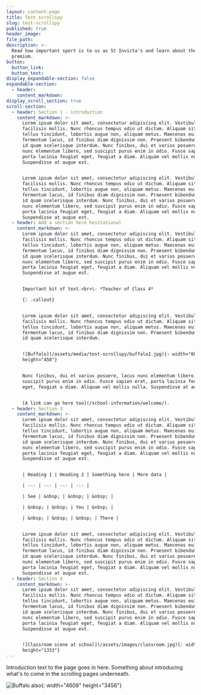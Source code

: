 ```yaml
---
layout: content-page
title: Test scrollspy
slug: test-scrollspy
published: true
header_image:
file_path:
description: >-
  Read how important sport is to us as St Invicta's and learn about the sport
  premium.
button:
  button_link:
  button_text:
display_expandable-section: false
expandable-section:
  - header:
    content_markdown:
display_scroll_section: true
scroll-section:
  - header: Section 1 - introduction
    content_markdown: >-
      Lorem ipsum dolor sit amet, consectetur adipiscing elit. Vestibulum luctus
      facilisis mollis. Nunc rhoncus tempus odio ut dictum. Aliquam sit amet
      tellus tincidunt, lobortis augue non, aliquam metus. Maecenas euismod
      fermentum lacus, id finibus diam dignissim non. Praesent bibendum lectus
      id quam scelerisque interdum. Nunc finibus, dui et varius posuere, lacus
      nunc elementum libero, sed suscipit purus enim in odio. Fusce sapien erat,
      porta lacinia feugiat eget, feugiat a diam. Aliquam vel mollis nulla.
      Suspendisse at augue est.


      Lorem ipsum dolor sit amet, consectetur adipiscing elit. Vestibulum luctus
      facilisis mollis. Nunc rhoncus tempus odio ut dictum. Aliquam sit amet
      tellus tincidunt, lobortis augue non, aliquam metus. Maecenas euismod
      fermentum lacus, id finibus diam dignissim non. Praesent bibendum lectus
      id quam scelerisque interdum. Nunc finibus, dui et varius posuere, lacus
      nunc elementum libero, sed suscipit purus enim in odio. Fusce sapien erat,
      porta lacinia feugiat eget, feugiat a diam. Aliquam vel mollis nulla.
      Suspendisse at augue est.
  - header: Add a section here hesitational
    content_markdown: >-
      Lorem ipsum dolor sit amet, consectetur adipiscing elit. Vestibulum luctus
      facilisis mollis. Nunc rhoncus tempus odio ut dictum. Aliquam sit amet
      tellus tincidunt, lobortis augue non, aliquam metus. Maecenas euismod
      fermentum lacus, id finibus diam dignissim non. Praesent bibendum lectus
      id quam scelerisque interdum. Nunc finibus, dui et varius posuere, lacus
      nunc elementum libero, sed suscipit purus enim in odio. Fusce sapien erat,
      porta lacinia feugiat eget, feugiat a diam. Aliquam vel mollis nulla.
      Suspendisse at augue est.


      Important bit of text.<br>\- *Teacher of Class 4*

      {: .callout}


      Lorem ipsum dolor sit amet, consectetur adipiscing elit. Vestibulum luctus
      facilisis mollis. Nunc rhoncus tempus odio ut dictum. Aliquam sit amet
      tellus tincidunt, lobortis augue non, aliquam metus. Maecenas euismod
      fermentum lacus, id finibus diam dignissim non. Praesent bibendum lectus
      id quam scelerisque interdum.


      ![Buffalo](/assets/media/test-scrollspy/buffalo1.jpg){: width="600"
      height="450"}


      Nunc finibus, dui et varius posuere, lacus nunc elementum libero, sed
      suscipit purus enim in odio. Fusce sapien erat, porta lacinia feugiat
      eget, feugiat a diam. Aliquam vel mollis nulla. Suspendisse at augue est.


      [A link can go here too](/school-information/welcome/).
  - header: Section 3
    content_markdown: >-
      Lorem ipsum dolor sit amet, consectetur adipiscing elit. Vestibulum luctus
      facilisis mollis. Nunc rhoncus tempus odio ut dictum. Aliquam sit amet
      tellus tincidunt, lobortis augue non, aliquam metus. Maecenas euismod
      fermentum lacus, id finibus diam dignissim non. Praesent bibendum lectus
      id quam scelerisque interdum. Nunc finibus, dui et varius posuere, lacus
      nunc elementum libero, sed suscipit purus enim in odio. Fusce sapien erat,
      porta lacinia feugiat eget, feugiat a diam. Aliquam vel mollis nulla.
      Suspendisse at augue est.


      | Heading 1 | Heading 2 | Something here | More data |

      | --- | --- | --- | --- |

      | See | &nbsp; | &nbsp; | &nbsp; |

      | &nbsp; | &nbsp; | You | &nbsp; |

      | &nbsp; | &nbsp; | &nbsp; | There |


      Lorem ipsum dolor sit amet, consectetur adipiscing elit. Vestibulum luctus
      facilisis mollis. Nunc rhoncus tempus odio ut dictum. Aliquam sit amet
      tellus tincidunt, lobortis augue non, aliquam metus. Maecenas euismod
      fermentum lacus, id finibus diam dignissim non. Praesent bibendum lectus
      id quam scelerisque interdum. Nunc finibus, dui et varius posuere, lacus
      nunc elementum libero, sed suscipit purus enim in odio. Fusce sapien erat,
      porta lacinia feugiat eget, feugiat a diam. Aliquam vel mollis nulla.
      Suspendisse at augue est.
  - header: Section 4
    content_markdown: >-
      Lorem ipsum dolor sit amet, consectetur adipiscing elit. Vestibulum luctus
      facilisis mollis. Nunc rhoncus tempus odio ut dictum. Aliquam sit amet
      tellus tincidunt, lobortis augue non, aliquam metus. Maecenas euismod
      fermentum lacus, id finibus diam dignissim non. Praesent bibendum lectus
      id quam scelerisque interdum. Nunc finibus, dui et varius posuere, lacus
      nunc elementum libero, sed suscipit purus enim in odio. Fusce sapien erat,
      porta lacinia feugiat eget, feugiat a diam. Aliquam vel mollis nulla.
      Suspendisse at augue est.


      ![Classroom scene at school](/assets/images/classroom.jpg){: width="2000"
      height="1333"}
---
```


Introduction text to the page goes in here. Something about introducing what's to come in the scrolling pages underneath.

![Buffalo also](/assets/media/test-scrollspy/buffalo2.jpg){: width="4608" height="3456"}